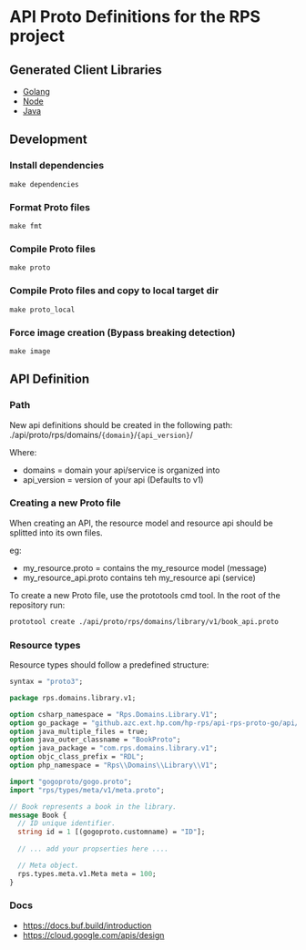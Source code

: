 # API Proto Definitions for the RPS project

## Generated Client Libraries

- [Golang](https://github.azc.ext.hp.com/hp-rps/api-rps-proto-go)
- [Node](https://github.azc.ext.hp.com/hp-rps/api-rps-proto-node)
- [Java](https://github.azc.ext.hp.com/hp-rps/api-rps-proto-java)

## Development

### Install dependencies
```
make dependencies
```

### Format Proto files
```
make fmt
```

### Compile Proto files
```
make proto
```

### Compile Proto files and copy to local target dir
```
make proto_local
```

### Force image creation (Bypass breaking detection)
```
make image
```

## API Definition

### Path

New api definitions should be created in the following path:
./api/proto/rps/domains/`{domain}`/`{api_version}`/

Where:
* domains = domain your api/service is organized into
* api_version = version of your api (Defaults to v1)

### Creating a new Proto file

When creating an API, the resource model and resource api should be splitted into its own files.

eg:
* my_resource.proto = contains the my_resource model (message)
* my_resource_api.proto contains teh my_resource api (service)

To create a new Proto file, use the prototools cmd tool.
In the root of the repository run:
```bash
prototool create ./api/proto/rps/domains/library/v1/book_api.proto
```

### Resource types

Resource types should follow a predefined structure:

```protobuf
syntax = "proto3";

package rps.domains.library.v1;

option csharp_namespace = "Rps.Domains.Library.V1";
option go_package = "github.azc.ext.hp.com/hp-rps/api-rps-proto-go/api/rps/services/library/v1;libraryv1";
option java_multiple_files = true;
option java_outer_classname = "BookProto";
option java_package = "com.rps.domains.library.v1";
option objc_class_prefix = "RDL";
option php_namespace = "Rps\\Domains\\Library\\V1";

import "gogoproto/gogo.proto";
import "rps/types/meta/v1/meta.proto";

// Book represents a book in the library.
message Book {
  // ID unique identifier.
  string id = 1 [(gogoproto.customname) = "ID"];
  
  // ... add your propserties here ....

  // Meta object.
  rps.types.meta.v1.Meta meta = 100;
}
```

### Docs
- https://docs.buf.build/introduction
- https://cloud.google.com/apis/design